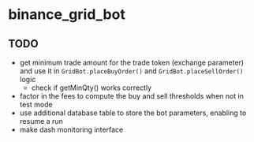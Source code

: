 # binance_grid_bot

## TODO

* get minimum trade amount for the trade token (exchange parameter) and use it in `GridBot.placeBuyOrder()` and `GridBot.placeSellOrder()` logic
    * check if getMinQty() works correctly
* factor in the fees to compute the buy and sell thresholds when not in test mode
* use additional database table to store the bot parameters, enabling to resume a run
* make dash monitoring interface